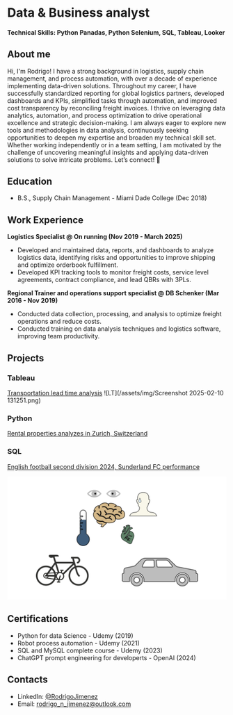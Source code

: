 # Data & Business analyst

#### Technical Skills: Python Panadas, Python Selenium, SQL, Tableau, Looker

## About me
Hi, I'm Rodrigo! I have a strong background in logistics, supply chain management, and process automation, with over a decade of experience implementing data-driven solutions. 
Throughout my career, I have successfully standardized reporting for global logistics partners, developed dashboards and KPIs, simplified tasks through automation, and improved cost transparency by reconciling freight invoices. I thrive on leveraging data analytics, automation, and process optimization to drive operational excellence and strategic decision-making.
I am always eager to explore new tools and methodologies in data analysis, continuously seeking opportunities to deepen my expertise and broaden my technical skill set. 
Whether working independently or in a team setting, I am motivated by the challenge of uncovering meaningful insights and applying data-driven solutions to solve intricate problems.
Let’s connect! 🚀

## Education        		
- B.S., Supply Chain Management - Miami Dade College (Dec 2018)

## Work Experience
**Logistics Specialist @ On running (Nov 2019 - March 2025)**
- Developed and maintained data, reports, and dashboards to analyze logistics data, identifying risks and opportunities to improve shipping and optimize orderbook fulfillment.
- Developed KPI tracking tools to monitor freight costs, service level agreements, contract compliance, and lead QBRs with 3PLs.


**Regional Trainer and operations support specialist @ DB Schenker (Mar 2016 - Nov 2019)**
- Conducted data collection, processing, and analysis  to optimize freight operations and reduce costs.
- Conducted training on data analysis techniques and logistics software, improving team productivity.


## Projects
### Tableau
 [Transportation lead time analysis](https://public.tableau.com/app/profile/rodrigo.jimenez8220/viz/TransportationleadtimedashboardEOY2024/Dashboard1)
![LT](/assets/img/Screenshot 2025-02-10 131251.png)

### Python
[Rental properties analyzes in Zurich, Switzerland](https://github.com/rodrigo-n-jimenez/projects-portfolio/blob/main/rent_data_zurich_project.ipynb) 

### SQL
[English football second division 2024, Sunderland FC performance](https://github.com/rodrigo-n-jimenez/projects-portfolio/blob/main/Sunderland_query.sql)

![Bike Study](/assets/img/bike_study.jpeg)

## Certifications
- Python for data Science - Udemy (2019)
- Robot process automation - Udemy (2021)
- SQL and MySQL complete course - Udemy (2023)
- ChatGPT prompt engineering for developerts - OpenAI (2024)


## Contacts
- LinkedIn: [@RodrigoJimenez](https://www.linkedin.com/in/rodrigo-jimenez-33b3b8246/)
- Email: rodrigo_n_jimenez@outlook.com
